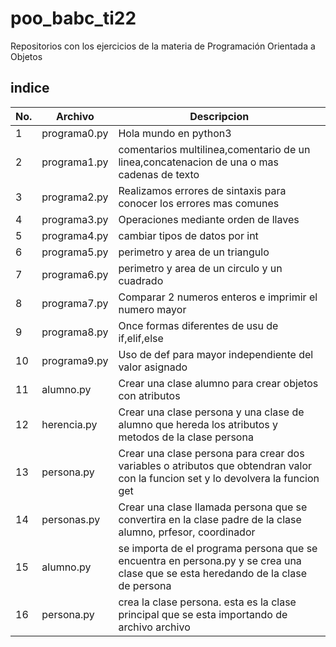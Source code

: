 # poo_babc_ti22
Repositorios con los ejercicios de la materia de Programación Orientada  a Objetos 

## indice
|No.|Archivo|Descripcion|
|--|--|--|
|1|programa0.py|Hola mundo en python3|
|2|programa1.py|comentarios multilinea,comentario de un linea,concatenacion de una o mas cadenas de texto|
|3|programa2.py|Realizamos errores de sintaxis para conocer los errores mas comunes|
|4|programa3.py|Operaciones mediante orden de llaves|
|5|programa4.py|cambiar tipos de datos por int|
|6|programa5.py|perimetro y area de un triangulo|
|7|programa6.py|perimetro y area de un circulo y un cuadrado|
|8|programa7.py|Comparar 2 numeros enteros e imprimir el numero mayor|
|9|programa8.py|Once formas diferentes de usu de if,elif,else|
|10|programa9.py|Uso de def para mayor independiente del valor asignado|
|11|alumno.py|Crear una clase alumno para crear objetos con atributos |
|12|herencia.py| Crear una clase  persona y una clase de alumno que hereda los atributos y metodos de la clase persona |
|13|persona.py|Crear una clase persona para crear dos variables o atributos que obtendran valor con la funcion set y lo devolvera la funcion get |
|14|personas.py|Crear una clase llamada persona que se convertira en la clase padre de la clase alumno, prfesor, coordinador |
|15|alumno.py|se importa de el programa persona que se encuentra en persona.py y se crea una clase que se esta heredando de la clase de persona  |
|16|persona.py|crea la clase persona. esta es la clase principal que se esta importando de archivo archivo|


    